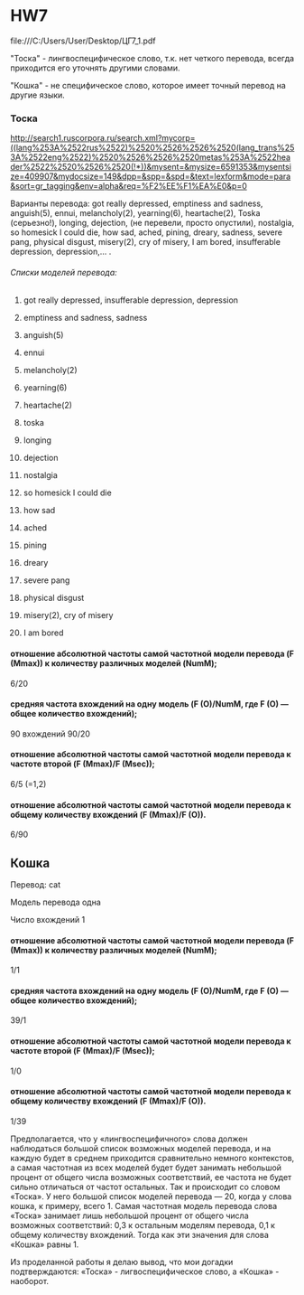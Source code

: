# HW7

file:///C:/Users/User/Desktop/ЦГ7_1.pdf

"Тоска" - лингвоспецифическое слово, т.к. нет четкого перевода, всегда приходится его уточнять другими словами.

"Кошка" - не специфическое слово, которое имеет точный перевод на другие языки.
### Тоска

http://search1.ruscorpora.ru/search.xml?mycorp=((lang%253A%2522rus%2522)%2520%2526%2526%2520(lang_trans%253A%2522eng%2522)%2520%2526%2526%2520metas%253A%2522header%2522%2520%2526%2520(!*))&mysent=&mysize=6591353&mysentsize=409907&mydocsize=149&dpp=&spp=&spd=&text=lexform&mode=para&sort=gr_tagging&env=alpha&req=%F2%EE%F1%EA%E0&p=0

Варианты перевода:  got really depressed, emptiness and sadness,  anguish(5),  ennui,  melancholy(2), yearning(6),  heartache(2), Toska (серьезно!), longing, dejection, (не перевели, просто опустили), nostalgia,  so homesick I could die, how sad,  ached,  pining, dreary,  sadness,  severe pang, physical disgust, misery(2), cry of misery, I am bored, insufferable depression, depression,... .

###### Списки моделей перевода:

1) got really depressed, insufferable depression, depression

2) emptiness and sadness,  sadness

3) anguish(5)

4) ennui

5) melancholy(2)

6) yearning(6)

7) heartache(2)

8) toska 

9) longing

10) dejection

11) nostalgia

12) so homesick I could die

13) how sad

14) ached

15) pining

16) dreary

17) severe pang

18) physical disgust

19) misery(2),   cry of misery

20) I am bored

#### отношение абсолютной частоты самой частотной модели перевода (F (Mmax)) к количеству различных моделей (NumM);

6/20

#### средняя частота вхождений на одну модель (F (O)/NumM, где F (O) —  общее количество вхождений);

90 вхождений
90/20 

#### отношение абсолютной частоты самой частотной модели перевода к частоте второй (F (Mmax)/F (Msec));

6/5 (=1,2)

#### отношение абсолютной частоты самой частотной модели перевода к общему количеству вхождений (F (Mmax)/F (O)).

6/90

## Кошка

Перевод: cat

Модель перевода одна

Число вхождений 1

#### отношение абсолютной частоты самой частотной модели перевода (F (Mmax)) к количеству различных моделей (NumM);

1/1

#### средняя частота вхождений на одну модель (F (O)/NumM, где F (O) —  общее количество вхождений);

39/1

#### отношение абсолютной частоты самой частотной модели перевода к частоте второй (F (Mmax)/F (Msec));

1/0

#### отношение абсолютной частоты самой частотной модели перевода к общему количеству вхождений (F (Mmax)/F (O)).

1/39

Предполагается, что у «лингвоспецифичного» слова должен наблюдаться большой список возможных моделей перевода, и на каждую будет в среднем приходится сравнительно немного контекстов, а самая частотная из всех моделей будет будет занимать небольшой процент от общего числа возможных соответствий, ее частота не будет сильно отличаться от частот остальных. 
Так и происходит со словом «Тоска». У него большой список моделей перевода — 20, когда у слова кошка, к примеру, всего 1. Самая частотная модель перевода слова «Тоска» занимает лишь небольшой процент от общего числа возможных соответствий: 0,3 к остальным моделям перевода, 0,1 к общему количеству вхождений.  Тогда как эти значения для слова «Кошка» равны 1. 

Из проделанной работы я делаю вывод, что мои догадки подтверждаются: «Тоска» - лигвоспецифическое слово, а «Кошка» - наоборот.
